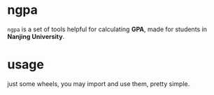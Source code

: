 # ngpa

`ngpa` is a set of tools helpful for calculating **GPA**, made for students in **Nanjing University**. 

# usage

just some wheels, you may import and use them, pretty simple.